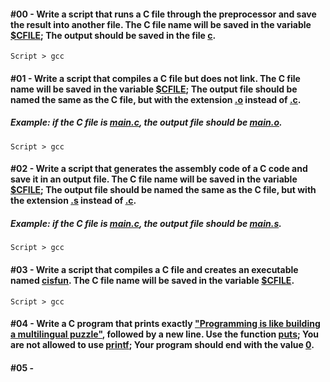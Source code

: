 #### #00 - Write a script that runs a C file through the preprocessor and save the result into another file. The C file name will be saved in the variable [$CFILE](); The output should be saved in the file [c]().
`Script > gcc`

#### #01 - Write a script that compiles a C file but does not link. The C file name will be saved in the variable [$CFILE](); The output file should be named the same as the C file, but with the extension [.o]() instead of [.c]().
##### Example: if the C file is [main.c](), the output file should be [main.o]().
`Script > gcc`

#### #02 - Write a script that generates the assembly code of a C code and save it in an output file. The C file name will be saved in the variable [$CFILE](); The output file should be named the same as the C file, but with the extension [.s]() instead of [.c]().
##### Example: if the C file is [main.c](), the output file should be [main.s]().
`Script > gcc`

#### #03 - Write a script that compiles a C file and creates an executable named [cisfun](). The C file name will be saved in the variable [$CFILE]().
`Script > gcc`

#### #04 - Write a C program that prints exactly ["Programming is like building a multilingual puzzle"](), followed by a new line. Use the function [puts](); You are not allowed to use [printf](); Your program should end with the value [0]().

#### #05 - 
